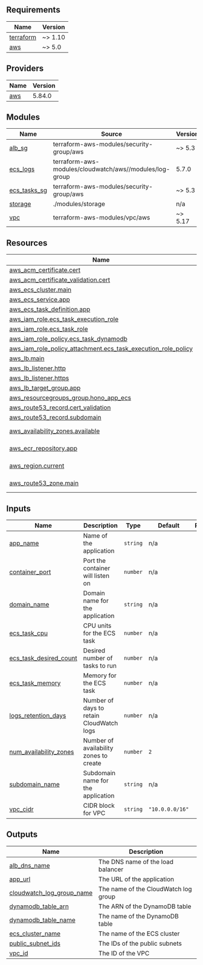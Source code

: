 <!-- BEGIN_TF_DOCS -->
## Requirements

| Name | Version |
|------|---------|
| <a name="requirement_terraform"></a> [terraform](#requirement\_terraform) | ~> 1.10 |
| <a name="requirement_aws"></a> [aws](#requirement\_aws) | ~> 5.0 |

## Providers

| Name | Version |
|------|---------|
| <a name="provider_aws"></a> [aws](#provider\_aws) | 5.84.0 |

## Modules

| Name | Source | Version |
|------|--------|---------|
| <a name="module_alb_sg"></a> [alb\_sg](#module\_alb\_sg) | terraform-aws-modules/security-group/aws | ~> 5.3 |
| <a name="module_ecs_logs"></a> [ecs\_logs](#module\_ecs\_logs) | terraform-aws-modules/cloudwatch/aws//modules/log-group | 5.7.0 |
| <a name="module_ecs_tasks_sg"></a> [ecs\_tasks\_sg](#module\_ecs\_tasks\_sg) | terraform-aws-modules/security-group/aws | ~> 5.3 |
| <a name="module_storage"></a> [storage](#module\_storage) | ./modules/storage | n/a |
| <a name="module_vpc"></a> [vpc](#module\_vpc) | terraform-aws-modules/vpc/aws | ~> 5.17 |

## Resources

| Name | Type |
|------|------|
| [aws_acm_certificate.cert](https://registry.terraform.io/providers/hashicorp/aws/latest/docs/resources/acm_certificate) | resource |
| [aws_acm_certificate_validation.cert](https://registry.terraform.io/providers/hashicorp/aws/latest/docs/resources/acm_certificate_validation) | resource |
| [aws_ecs_cluster.main](https://registry.terraform.io/providers/hashicorp/aws/latest/docs/resources/ecs_cluster) | resource |
| [aws_ecs_service.app](https://registry.terraform.io/providers/hashicorp/aws/latest/docs/resources/ecs_service) | resource |
| [aws_ecs_task_definition.app](https://registry.terraform.io/providers/hashicorp/aws/latest/docs/resources/ecs_task_definition) | resource |
| [aws_iam_role.ecs_task_execution_role](https://registry.terraform.io/providers/hashicorp/aws/latest/docs/resources/iam_role) | resource |
| [aws_iam_role.ecs_task_role](https://registry.terraform.io/providers/hashicorp/aws/latest/docs/resources/iam_role) | resource |
| [aws_iam_role_policy.ecs_task_dynamodb](https://registry.terraform.io/providers/hashicorp/aws/latest/docs/resources/iam_role_policy) | resource |
| [aws_iam_role_policy_attachment.ecs_task_execution_role_policy](https://registry.terraform.io/providers/hashicorp/aws/latest/docs/resources/iam_role_policy_attachment) | resource |
| [aws_lb.main](https://registry.terraform.io/providers/hashicorp/aws/latest/docs/resources/lb) | resource |
| [aws_lb_listener.http](https://registry.terraform.io/providers/hashicorp/aws/latest/docs/resources/lb_listener) | resource |
| [aws_lb_listener.https](https://registry.terraform.io/providers/hashicorp/aws/latest/docs/resources/lb_listener) | resource |
| [aws_lb_target_group.app](https://registry.terraform.io/providers/hashicorp/aws/latest/docs/resources/lb_target_group) | resource |
| [aws_resourcegroups_group.hono_app_ecs](https://registry.terraform.io/providers/hashicorp/aws/latest/docs/resources/resourcegroups_group) | resource |
| [aws_route53_record.cert_validation](https://registry.terraform.io/providers/hashicorp/aws/latest/docs/resources/route53_record) | resource |
| [aws_route53_record.subdomain](https://registry.terraform.io/providers/hashicorp/aws/latest/docs/resources/route53_record) | resource |
| [aws_availability_zones.available](https://registry.terraform.io/providers/hashicorp/aws/latest/docs/data-sources/availability_zones) | data source |
| [aws_ecr_repository.app](https://registry.terraform.io/providers/hashicorp/aws/latest/docs/data-sources/ecr_repository) | data source |
| [aws_region.current](https://registry.terraform.io/providers/hashicorp/aws/latest/docs/data-sources/region) | data source |
| [aws_route53_zone.main](https://registry.terraform.io/providers/hashicorp/aws/latest/docs/data-sources/route53_zone) | data source |

## Inputs

| Name | Description | Type | Default | Required |
|------|-------------|------|---------|:--------:|
| <a name="input_app_name"></a> [app\_name](#input\_app\_name) | Name of the application | `string` | n/a | yes |
| <a name="input_container_port"></a> [container\_port](#input\_container\_port) | Port the container will listen on | `number` | n/a | yes |
| <a name="input_domain_name"></a> [domain\_name](#input\_domain\_name) | Domain name for the application | `string` | n/a | yes |
| <a name="input_ecs_task_cpu"></a> [ecs\_task\_cpu](#input\_ecs\_task\_cpu) | CPU units for the ECS task | `number` | n/a | yes |
| <a name="input_ecs_task_desired_count"></a> [ecs\_task\_desired\_count](#input\_ecs\_task\_desired\_count) | Desired number of tasks to run | `number` | n/a | yes |
| <a name="input_ecs_task_memory"></a> [ecs\_task\_memory](#input\_ecs\_task\_memory) | Memory for the ECS task | `number` | n/a | yes |
| <a name="input_logs_retention_days"></a> [logs\_retention\_days](#input\_logs\_retention\_days) | Number of days to retain CloudWatch logs | `number` | n/a | yes |
| <a name="input_num_availability_zones"></a> [num\_availability\_zones](#input\_num\_availability\_zones) | Number of availability zones to create | `number` | `2` | no |
| <a name="input_subdomain_name"></a> [subdomain\_name](#input\_subdomain\_name) | Subdomain name for the application | `string` | n/a | yes |
| <a name="input_vpc_cidr"></a> [vpc\_cidr](#input\_vpc\_cidr) | CIDR block for VPC | `string` | `"10.0.0.0/16"` | no |

## Outputs

| Name | Description |
|------|-------------|
| <a name="output_alb_dns_name"></a> [alb\_dns\_name](#output\_alb\_dns\_name) | The DNS name of the load balancer |
| <a name="output_app_url"></a> [app\_url](#output\_app\_url) | The URL of the application |
| <a name="output_cloudwatch_log_group_name"></a> [cloudwatch\_log\_group\_name](#output\_cloudwatch\_log\_group\_name) | The name of the CloudWatch log group |
| <a name="output_dynamodb_table_arn"></a> [dynamodb\_table\_arn](#output\_dynamodb\_table\_arn) | The ARN of the DynamoDB table |
| <a name="output_dynamodb_table_name"></a> [dynamodb\_table\_name](#output\_dynamodb\_table\_name) | The name of the DynamoDB table |
| <a name="output_ecs_cluster_name"></a> [ecs\_cluster\_name](#output\_ecs\_cluster\_name) | The name of the ECS cluster |
| <a name="output_public_subnet_ids"></a> [public\_subnet\_ids](#output\_public\_subnet\_ids) | The IDs of the public subnets |
| <a name="output_vpc_id"></a> [vpc\_id](#output\_vpc\_id) | The ID of the VPC |
<!-- END_TF_DOCS -->